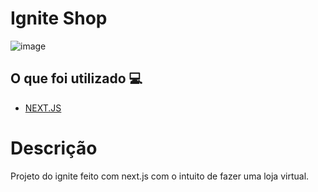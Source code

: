 <h1> Ignite Shop </h1>

![image](https://user-images.githubusercontent.com/96798145/215801721-199368e8-7ade-4dd6-9fb9-7543664b006d.png)


<h2> O que foi utilizado 💻 </h2>

- [NEXT.JS]()

<!-- <h1> <a href="https://coffees-delivery.netlify.app"> Clique aqui para ver o site em ação </a></h1> -->

<h1> Descrição </h1>
<p> Projeto do ignite feito com next.js com o intuito de fazer uma loja virtual. </p>
 
